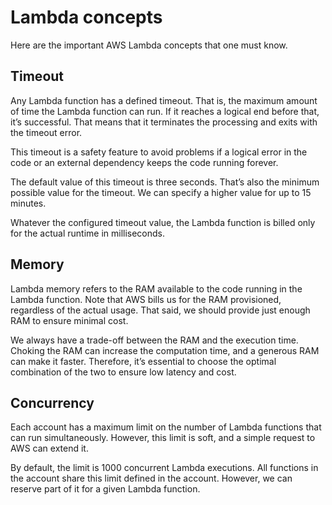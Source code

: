 # Lambda concepts

Here are the important AWS Lambda concepts that one must know.

## Timeout

Any Lambda function has a defined timeout. That is, the maximum amount of time the Lambda function can run. If it reaches a logical end before that, it’s successful. That means that it terminates the processing and exits with the timeout error.

This timeout is a safety feature to avoid problems if a logical error in the code or an external dependency keeps the code running forever.

The default value of this timeout is three seconds. That’s also the minimum possible value for the timeout. We can specify a higher value for up to 15 minutes.

Whatever the configured timeout value, the Lambda function is billed only for the actual runtime in milliseconds.


## Memory

Lambda memory refers to the RAM available to the code running in the Lambda function. Note that AWS bills us for the RAM provisioned, regardless of the actual usage. That said, we should provide just enough RAM to ensure minimal cost.

We always have a trade-off between the RAM and the execution time. Choking the RAM can increase the computation time, and a generous RAM can make it faster. Therefore, it’s essential to choose the optimal combination of the two to ensure low latency and cost.

## Concurrency

Each account has a maximum limit on the number of Lambda functions that can run simultaneously. However, this limit is soft, and a simple request to AWS can extend it.

By default, the limit is 1000 concurrent Lambda executions. All functions in the account share this limit defined in the account. However, we can reserve part of it for a given Lambda function.
